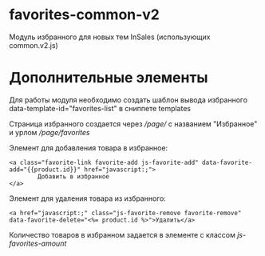 # favorites-common-v2
Модуль избранного для новых тем InSales (использующих common.v2.js)

# Дополнительные элементы

Для работы модуля необходимо создать шаблон вывода избранного data-template-id="favorites-list" в сниппете templates

Страница избранного создается через */page/* с названием "Избранное" и урлом */page/favorites*

Элемент для добавления товара в избранное:
```
<a class="favorite-link favorite-add js-favorite-add" data-favorite-add="{{product.id}}" href="javascript:;">
        Добавить в избранное
</a>
```

Элемент для удаления товара из избранного:
```
<a href="javascript:;" class="js-favorite-remove favorite-remove" data-favorite-delete="<%= product.id %>">Удалить</a>
```

Количество товаров в избранном задается в элементе с классом *js-favorites-amount*
